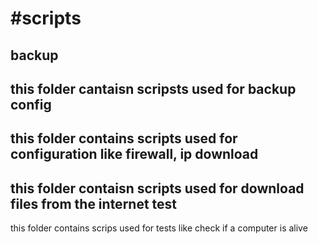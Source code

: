 #scripts
========
backup
--------
this folder cantaisn scripsts used for backup
config
-------
this folder contains scripts used for configuration like firewall, ip
download
-------
this folder contaisn scripts used for download files from the internet
test
-------
this folder contains scrips used for tests like check if a computer is alive

